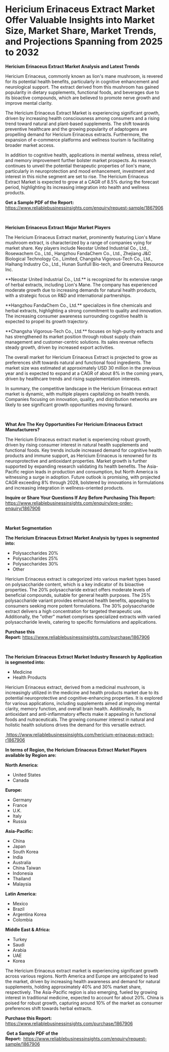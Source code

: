 <p><h1>Hericium Erinaceus Extract Market Offer Valuable Insights into Market Size, Market Share, Market Trends, and Projections Spanning from 2025 to 2032</h1></p><p><strong>Hericium Erinaceus Extract Market Analysis and Latest Trends</strong></p>
<p><p>Hericium Erinaceus, commonly known as lion's mane mushroom, is revered for its potential health benefits, particularly in cognitive enhancement and neurological support. The extract derived from this mushroom has gained popularity in dietary supplements, functional foods, and beverages due to its bioactive compounds, which are believed to promote nerve growth and improve mental clarity.</p><p>The Hericium Erinaceus Extract Market is experiencing significant growth, driven by increasing health consciousness among consumers and a rising trend toward natural and plant-based supplements. The shift towards preventive healthcare and the growing popularity of adaptogens are propelling demand for Hericium Erinaceus extracts. Furthermore, the expansion of e-commerce platforms and wellness tourism is facilitating broader market access.</p><p>In addition to cognitive health, applications in mental wellness, stress relief, and memory improvement further bolster market prospects. As research continues to unveil the potential therapeutic properties of lion's mane, particularly in neuroprotection and mood enhancement, investment and interest in this niche segment are set to rise. The Hericium Erinaceus Extract Market is expected to grow at a CAGR of 8.5% during the forecast period, highlighting its increasing integration into health and wellness products.</p></p>
<p><strong>Get a Sample PDF of the Report:&nbsp;</strong> <a href="https://www.reliablebusinessinsights.com/enquiry/request-sample/1867906?utm_campaign=3445&utm_medium=2&utm_source=Github&utm_content=ia&utm_term=19042025&utm_id=hericium-erinaceus-extract">https://www.reliablebusinessinsights.com/enquiry/request-sample/1867906</a></p>
<p>&nbsp;</p>
<p><strong>Hericium Erinaceus Extract Major Market Players</strong></p>
<p><p>The Hericium Erinaceus Extract market, prominently featuring Lion's Mane mushroom extract, is characterized by a range of companies vying for market share. Key players include Neostar United Industrial Co., Ltd., Rosewachem Co., Ltd., Hangzhou FandaChem Co., Ltd., Zhejiang J&C Biological Technology Co., Limited, Changsha Vigorous-Tech Co., Ltd., Haihang Industry Co., Ltd., Hunan Sunfull Bio-tech, and Greenutra Resource Inc.</p><p>**Neostar United Industrial Co., Ltd.** is recognized for its extensive range of herbal extracts, including Lion's Mane. The company has experienced moderate growth due to increasing demands for natural health products, with a strategic focus on R&D and international partnerships.</p><p>**Hangzhou FandaChem Co., Ltd.** specializes in fine chemicals and herbal extracts, highlighting a strong commitment to quality and innovation. The increasing consumer awareness surrounding cognitive health is expected to propel its growth trajectory.</p><p>**Changsha Vigorous-Tech Co., Ltd.** focuses on high-purity extracts and has strengthened its market position through robust supply chain management and customer-centric solutions. Its sales revenue reflects steady growth, driven by increased export activities.</p><p>The overall market for Hericium Erinaceus Extract is projected to grow as preferences shift towards natural and functional food ingredients. The market size was estimated at approximately USD 30 million in the previous year and is expected to expand at a CAGR of about 8% in the coming years, driven by healthcare trends and rising supplementation interests.</p><p>In summary, the competitive landscape in the Hericium Erinaceus extract market is dynamic, with multiple players capitalizing on health trends. Companies focusing on innovation, quality, and distribution networks are likely to see significant growth opportunities moving forward.</p></p>
<p>&nbsp;</p>
<p><strong>What Are The Key Opportunities For Hericium Erinaceus Extract Manufacturers?</strong></p>
<p><p>The Hericium Erinaceus extract market is experiencing robust growth, driven by rising consumer interest in natural health supplements and functional foods. Key trends include increased demand for cognitive health products and immune support, as Hericium Erinaceus is renowned for its neuroprotective and antioxidant properties. Market growth is further supported by expanding research validating its health benefits. The Asia-Pacific region leads in production and consumption, but North America is witnessing a surge in adoption. Future outlook is promising, with projected CAGR exceeding 8% through 2028, bolstered by innovations in formulations and increasing integration in wellness-oriented products.</p></p>
<p><strong>Inquire or Share Your Questions If Any Before Purchasing This Report:</strong> <a href="https://www.reliablebusinessinsights.com/enquiry/pre-order-enquiry/1867906?utm_campaign=3445&utm_medium=2&utm_source=Github&utm_content=ia&utm_term=19042025&utm_id=hericium-erinaceus-extract">https://www.reliablebusinessinsights.com/enquiry/pre-order-enquiry/1867906</a></p>
<p>&nbsp;</p>
<p><strong>Market Segmentation</strong></p>
<p><strong>The Hericium Erinaceus Extract Market Analysis by types is segmented into:</strong></p>
<p><ul><li>Polysaccharides 20%</li><li>Polysaccharides 25%</li><li>Polysaccharides 30%</li><li>Other</li></ul></p>
<p><p>Hericium Erinaceus extract is categorized into various market types based on polysaccharide content, which is a key indicator of its bioactive properties. The 20% polysaccharide extract offers moderate levels of beneficial compounds, suitable for general health purposes. The 25% polysaccharide variant provides enhanced health benefits, appealing to consumers seeking more potent formulations. The 30% polysaccharide extract delivers a high concentration for targeted therapeutic use. Additionally, the "other" market comprises specialized extracts with varied polysaccharide levels, catering to specific formulations and applications.</p></p>
<p><strong>Purchase this Report:&nbsp;</strong><a href="https://www.reliablebusinessinsights.com/purchase/1867906?utm_campaign=3445&utm_medium=2&utm_source=Github&utm_content=ia&utm_term=19042025&utm_id=hericium-erinaceus-extract">https://www.reliablebusinessinsights.com/purchase/1867906</a></p>
<p>&nbsp;</p>
<p><strong>The Hericium Erinaceus Extract Market Industry Research by Application is segmented into:</strong></p>
<p><ul><li>Medicine</li><li>Health Products</li></ul></p>
<p><p>Hericium Erinaceus extract, derived from a medicinal mushroom, is increasingly utilized in the medicine and health products market due to its potential neuroprotective and cognitive-enhancing properties. It is explored for various applications, including supplements aimed at improving mental clarity, memory function, and overall brain health. Additionally, its antioxidant and anti-inflammatory effects make it appealing in functional foods and nutraceuticals. The growing consumer interest in natural and holistic health solutions drives the demand for this versatile extract.</p></p>
<p><a href="https://www.reliablebusinessinsights.com/hericium-erinaceus-extract-r1867906?utm_campaign=3445&utm_medium=2&utm_source=Github&utm_content=ia&utm_term=19042025&utm_id=hericium-erinaceus-extract">&nbsp;https://www.reliablebusinessinsights.com/hericium-erinaceus-extract-r1867906</a></p>
<p><strong>In terms of Region, the Hericium Erinaceus Extract Market Players available by Region are:</strong></p>
<p>
    <p> <strong> North America: </strong>
        <ul>
            <li>United States</li>
            <li>Canada</li>
        </ul>
        </p> 
    <p> <strong> Europe: </strong>
        <ul>
            <li>Germany</li>
            <li>France</li>
            <li>U.K.</li>
            <li>Italy</li>
            <li>Russia</li>
        </ul>
        </p> 
    <p> <strong> Asia-Pacific: </strong>
        <ul>
            <li>China</li>
            <li>Japan</li>
            <li>South Korea</li>
            <li>India</li>
            <li>Australia</li>
            <li>China Taiwan</li>
            <li>Indonesia</li>
            <li>Thailand</li>
            <li>Malaysia</li>
        </ul>
        </p> 
    <p> <strong> Latin America: </strong>
        <ul>
            <li>Mexico</li>
            <li>Brazil</li>
            <li>Argentina Korea</li>
            <li>Colombia</li>
        </ul>
        </p> 
    <p> <strong> Middle East & Africa: </strong>
        <ul>
            <li>Turkey</li>
            <li>Saudi</li>
            <li>Arabia</li>
            <li>UAE</li>
            <li>Korea</li>
        </ul>
    </p>
    </p>
<p><p>The Hericium Erinaceus extract market is experiencing significant growth across various regions. North America and Europe are anticipated to lead the market, driven by increasing health awareness and demand for natural supplements, holding approximately 40% and 30% market share, respectively. The Asia-Pacific region is also emerging, fueled by growing interest in traditional medicine, expected to account for about 20%. China is poised for robust growth, capturing around 10% of the market as consumer preferences shift towards herbal extracts.</p></p>
<p><strong>Purchase this Report: </strong><a href="https://www.reliablebusinessinsights.com/purchase/1867906?utm_campaign=3445&utm_medium=2&utm_source=Github&utm_content=ia&utm_term=19042025&utm_id=hericium-erinaceus-extract">https://www.reliablebusinessinsights.com/purchase/1867906</a></p>
<p>&nbsp;<strong>Get a Sample PDF of the Report:&nbsp;&nbsp;</strong><a href="https://www.reliablebusinessinsights.com/enquiry/request-sample/1867906?utm_campaign=3445&utm_medium=2&utm_source=Github&utm_content=ia&utm_term=19042025&utm_id=hericium-erinaceus-extract">https://www.reliablebusinessinsights.com/enquiry/request-sample/1867906</a></p>
<p><strong></strong></p>
<p><p></p><p></p><p></p></p>